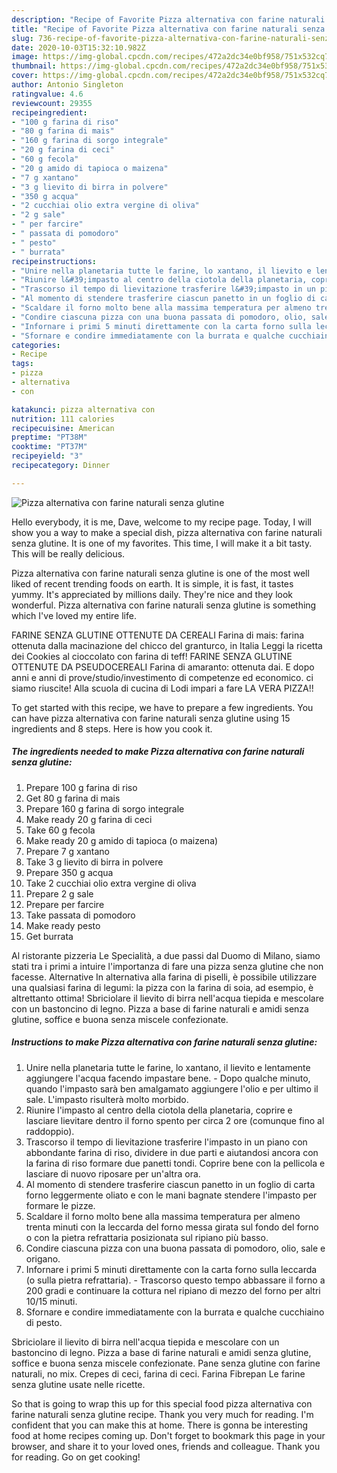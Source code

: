 ```yaml
---
description: "Recipe of Favorite Pizza alternativa con farine naturali senza glutine"
title: "Recipe of Favorite Pizza alternativa con farine naturali senza glutine"
slug: 736-recipe-of-favorite-pizza-alternativa-con-farine-naturali-senza-glutine
date: 2020-10-03T15:32:10.982Z
image: https://img-global.cpcdn.com/recipes/472a2dc34e0bf958/751x532cq70/pizza-alternativa-con-farine-naturali-senza-glutine-recipe-main-photo.jpg
thumbnail: https://img-global.cpcdn.com/recipes/472a2dc34e0bf958/751x532cq70/pizza-alternativa-con-farine-naturali-senza-glutine-recipe-main-photo.jpg
cover: https://img-global.cpcdn.com/recipes/472a2dc34e0bf958/751x532cq70/pizza-alternativa-con-farine-naturali-senza-glutine-recipe-main-photo.jpg
author: Antonio Singleton
ratingvalue: 4.6
reviewcount: 29355
recipeingredient:
- "100 g farina di riso"
- "80 g farina di mais"
- "160 g farina di sorgo integrale"
- "20 g farina di ceci"
- "60 g fecola"
- "20 g amido di tapioca o maizena"
- "7 g xantano"
- "3 g lievito di birra in polvere"
- "350 g acqua"
- "2 cucchiai olio extra vergine di oliva"
- "2 g sale"
- " per farcire"
- " passata di pomodoro"
- " pesto"
- " burrata"
recipeinstructions:
- "Unire nella planetaria tutte le farine, lo xantano, il lievito e lentamente aggiungere l&#39;acqua facendo impastare bene. Dopo qualche minuto, quando l&#39;impasto sarà ben amalgamato aggiungere l&#39;olio e per ultimo il sale. L&#39;impasto risulterà molto morbido."
- "Riunire l&#39;impasto al centro della ciotola della planetaria, coprire e lasciare lievitare dentro il forno spento per circa 2 ore (comunque fino al raddoppio)."
- "Trascorso il tempo di lievitazione trasferire l&#39;impasto in un piano con abbondante farina di riso, dividere in due parti e aiutandosi ancora con la farina di riso formare due panetti tondi. Coprire bene con la pellicola e lasciare di nuovo riposare per un&#39;altra ora."
- "Al momento di stendere trasferire ciascun panetto in un foglio di carta forno leggermente oliato e con le mani bagnate stendere l&#39;impasto per formare le pizze."
- "Scaldare il forno molto bene alla massima temperatura per almeno trenta minuti con la leccarda del forno messa girata sul fondo del forno o con la pietra refrattaria posizionata sul ripiano più basso."
- "Condire ciascuna pizza con una buona passata di pomodoro, olio, sale e origano."
- "Infornare i primi 5 minuti direttamente con la carta forno sulla leccarda (o sulla pietra refrattaria). Trascorso questo tempo abbassare il forno a 200 gradi e continuare la cottura nel ripiano di mezzo del forno per altri 10/15 minuti."
- "Sfornare e condire immediatamente con la burrata e qualche cucchiaino di pesto."
categories:
- Recipe
tags:
- pizza
- alternativa
- con

katakunci: pizza alternativa con 
nutrition: 111 calories
recipecuisine: American
preptime: "PT38M"
cooktime: "PT37M"
recipeyield: "3"
recipecategory: Dinner

---
```



![Pizza alternativa con farine naturali senza glutine](https://img-global.cpcdn.com/recipes/472a2dc34e0bf958/751x532cq70/pizza-alternativa-con-farine-naturali-senza-glutine-recipe-main-photo.jpg)

Hello everybody, it is me, Dave, welcome to my recipe page. Today, I will show you a way to make a special dish, pizza alternativa con farine naturali senza glutine. It is one of my favorites. This time, I will make it a bit tasty. This will be really delicious.

Pizza alternativa con farine naturali senza glutine is one of the most well liked of recent trending foods on earth. It is simple, it is fast, it tastes yummy. It's appreciated by millions daily. They're nice and they look wonderful. Pizza alternativa con farine naturali senza glutine is something which I've loved my entire life.

FARINE SENZA GLUTINE OTTENUTE DA CEREALI Farina di mais: farina ottenuta dalla macinazione del chicco del granturco, in Italia Leggi la ricetta dei Cookies al cioccolato con farina di teff! FARINE SENZA GLUTINE OTTENUTE DA PSEUDOCEREALI Farina di amaranto: ottenuta dai. E dopo anni e anni di prove/studio/investimento di competenze ed economico. ci siamo riuscite! Alla scuola di cucina di Lodi impari a fare LA VERA PIZZA!!


To get started with this recipe, we have to prepare a few ingredients. You can have pizza alternativa con farine naturali senza glutine using 15 ingredients and 8 steps. Here is how you cook it.

<!--inarticleads1-->

##### The ingredients needed to make Pizza alternativa con farine naturali senza glutine:

1. Prepare 100 g farina di riso
1. Get 80 g farina di mais
1. Prepare 160 g farina di sorgo integrale
1. Make ready 20 g farina di ceci
1. Take 60 g fecola
1. Make ready 20 g amido di tapioca (o maizena)
1. Prepare 7 g xantano
1. Take 3 g lievito di birra in polvere
1. Prepare 350 g acqua
1. Take 2 cucchiai olio extra vergine di oliva
1. Prepare 2 g sale
1. Prepare  per farcire
1. Take  passata di pomodoro
1. Make ready  pesto
1. Get  burrata


Al ristorante pizzeria Le Specialità, a due passi dal Duomo di Milano, siamo stati tra i primi a intuire l&#39;importanza di fare una pizza senza glutine che non facesse. Alternative In alternativa alla farina di piselli, è possibile utilizzare una qualsiasi farina di legumi: la pizza con la farina di soia, ad esempio, è altrettanto ottima! Sbriciolare il lievito di birra nell&#39;acqua tiepida e mescolare con un bastoncino di legno. Pizza a base di farine naturali e amidi senza glutine, soffice e buona senza miscele confezionate. 

<!--inarticleads2-->

##### Instructions to make Pizza alternativa con farine naturali senza glutine:

1. Unire nella planetaria tutte le farine, lo xantano, il lievito e lentamente aggiungere l&#39;acqua facendo impastare bene. - Dopo qualche minuto, quando l&#39;impasto sarà ben amalgamato aggiungere l&#39;olio e per ultimo il sale. L&#39;impasto risulterà molto morbido.
1. Riunire l&#39;impasto al centro della ciotola della planetaria, coprire e lasciare lievitare dentro il forno spento per circa 2 ore (comunque fino al raddoppio).
1. Trascorso il tempo di lievitazione trasferire l&#39;impasto in un piano con abbondante farina di riso, dividere in due parti e aiutandosi ancora con la farina di riso formare due panetti tondi. Coprire bene con la pellicola e lasciare di nuovo riposare per un&#39;altra ora.
1. Al momento di stendere trasferire ciascun panetto in un foglio di carta forno leggermente oliato e con le mani bagnate stendere l&#39;impasto per formare le pizze.
1. Scaldare il forno molto bene alla massima temperatura per almeno trenta minuti con la leccarda del forno messa girata sul fondo del forno o con la pietra refrattaria posizionata sul ripiano più basso.
1. Condire ciascuna pizza con una buona passata di pomodoro, olio, sale e origano.
1. Infornare i primi 5 minuti direttamente con la carta forno sulla leccarda (o sulla pietra refrattaria). - Trascorso questo tempo abbassare il forno a 200 gradi e continuare la cottura nel ripiano di mezzo del forno per altri 10/15 minuti.
1. Sfornare e condire immediatamente con la burrata e qualche cucchiaino di pesto.


Sbriciolare il lievito di birra nell&#39;acqua tiepida e mescolare con un bastoncino di legno. Pizza a base di farine naturali e amidi senza glutine, soffice e buona senza miscele confezionate. Pane senza glutine con farine naturali, no mix. Crepes di ceci, farina di ceci. Farina Fibrepan Le farine senza glutine usate nelle ricette. 

So that is going to wrap this up for this special food pizza alternativa con farine naturali senza glutine recipe. Thank you very much for reading. I'm confident that you can make this at home. There is gonna be interesting food at home recipes coming up. Don't forget to bookmark this page in your browser, and share it to your loved ones, friends and colleague. Thank you for reading. Go on get cooking!
